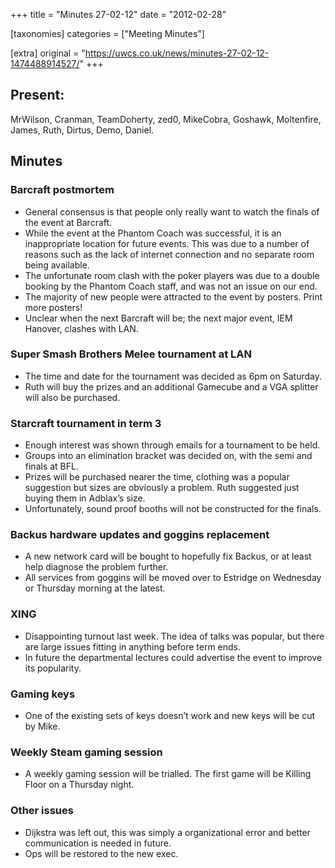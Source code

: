 +++
title = "Minutes 27-02-12"
date = "2012-02-28"

[taxonomies]
categories = ["Meeting Minutes"]

[extra]
original = "https://uwcs.co.uk/news/minutes-27-02-12-1474488914527/"
+++

## Present:

MrWilson, Cranman, TeamDoherty, zed0, MikeCobra, Goshawk, Moltenfire, James, Ruth, Dirtus, Demo, Daniel.

## Minutes

### Barcraft postmortem

  - General consensus is that people only really want to watch the finals of the event at Barcraft.
  - While the event at the Phantom Coach was successful, it is an inappropriate location for future events. This was due to a number of reasons such as the lack of internet connection and no separate room being available.
  - The unfortunate room clash with the poker players was due to a double booking by the Phantom Coach staff, and was not an issue on our end.
  - The majority of new people were attracted to the event by posters. Print more posters\!
  - Unclear when the next Barcraft will be; the next major event, IEM Hanover, clashes with LAN.

### Super Smash Brothers Melee tournament at LAN

  - The time and date for the tournament was decided as 6pm on Saturday.
  - Ruth will buy the prizes and an additional Gamecube and a VGA splitter will also be purchased.

### Starcraft tournament in term 3

  - Enough interest was shown through emails for a tournament to be held.
  - Groups into an elimination bracket was decided on, with the semi and finals at BFL.
  - Prizes will be purchased nearer the time, clothing was a popular suggestion but sizes are obviously a problem. Ruth suggested just buying them in Adblax’s size.
  - Unfortunately, sound proof booths will not be constructed for the finals.

### Backus hardware updates and goggins replacement

  - A new network card will be bought to hopefully fix Backus, or at least help diagnose the problem further.
  - All services from goggins will be moved over to Estridge on Wednesday or Thursday morning at the latest.

### XING

  - Disappointing turnout last week. The idea of talks was popular, but there are large issues fitting in anything before term ends.
  - In future the departmental lectures could advertise the event to improve its popularity.

### Gaming keys

  - One of the existing sets of keys doesn’t work and new keys will be cut by Mike.

### Weekly Steam gaming session

  - A weekly gaming session will be trialled. The first game will be Killing Floor on a Thursday night.

### Other issues

  - Dijkstra was left out, this was simply a organizational error and better communication is needed in future.
  - Ops will be restored to the new exec.
